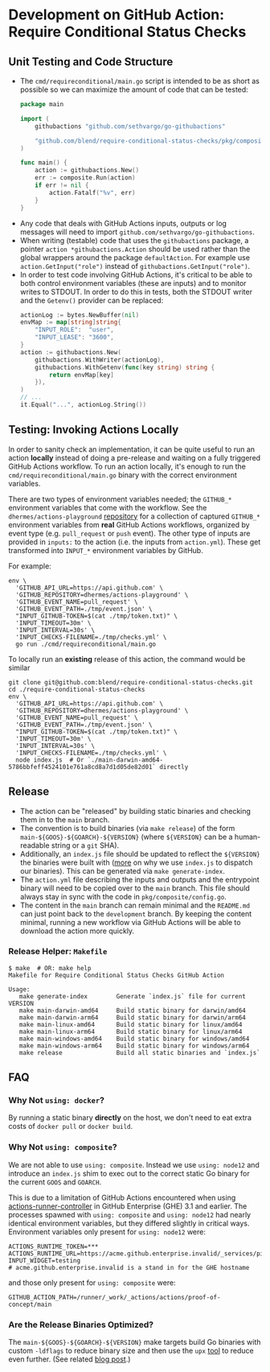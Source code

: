 # Development on GitHub Action: Require Conditional Status Checks

## Unit Testing and Code Structure

-   The `cmd/requireconditional/main.go` script is intended to be as short as
    possible so we can maximize the amount of code that can be tested:
    ```go
    package main

    import (
    	githubactions "github.com/sethvargo/go-githubactions"

    	"github.com/blend/require-conditional-status-checks/pkg/composite"
    )

    func main() {
    	action := githubactions.New()
    	err := composite.Run(action)
    	if err != nil {
    		action.Fatalf("%v", err)
    	}
    }
    ```
-   Any code that deals with GitHub Actions inputs, outputs or log
    messages will need to import `github.com/sethvargo/go-githubactions`.
-   When writing (testable) code that uses the `githubactions` package, a
    pointer `action *githubactions.Action` should be used rather than the
    global wrappers around the package `defaultAction`. For example use
    `action.GetInput("role")` instead of `githubactions.GetInput("role")`.
-   In order to test code involving GitHub Actions, it's critical to be able
    to both control environment variables (these are inputs) and to monitor
    writes to STDOUT. In order to do this in tests, both the STDOUT writer and
    the `Getenv()` provider can be replaced:
    ```go
    actionLog := bytes.NewBuffer(nil)
    envMap := map[string]string{
    	"INPUT_ROLE":  "user",
    	"INPUT_LEASE": "3600",
    }
    action := githubactions.New(
    	githubactions.WithWriter(actionLog),
    	githubactions.WithGetenv(func(key string) string {
    		return envMap[key]
    	}),
    )
    // ...
    it.Equal("...", actionLog.String())
    ```

## Testing: Invoking Actions Locally

In order to sanity check an implementation, it can be quite useful to run
an action **locally** instead of doing a pre-release and waiting on a fully
triggered GitHub Actions workflow. To run an action locally, it's enough to
run the `cmd/requireconditional/main.go` binary with the correct environment
variables.

There are two types of environment variables needed; the `GITHUB_*` environment
variables that come with the workflow. See the `dhermes/actions-playground`
[repository][1] for a collection of captured `GITHUB_*` environment variables
from **real** GitHub Actions workflows, organized by event type (e.g.
`pull_request` or `push` event). The other type of inputs are provided in
`inputs:` to the action (i.e. the inputs from `action.yml`). These get
transformed into `INPUT_*` environment variables by GitHub.

For example:

```
env \
  'GITHUB_API_URL=https://api.github.com' \
  'GITHUB_REPOSITORY=dhermes/actions-playground' \
  'GITHUB_EVENT_NAME=pull_request' \
  'GITHUB_EVENT_PATH=./tmp/event.json' \
  "INPUT_GITHUB-TOKEN=$(cat ./tmp/token.txt)" \
  'INPUT_TIMEOUT=30m' \
  'INPUT_INTERVAL=30s' \
  'INPUT_CHECKS-FILENAME=./tmp/checks.yml' \
  go run ./cmd/requireconditional/main.go
```

To locally run an **existing** release of this action, the command would be
similar

```
git clone git@github.com:blend/require-conditional-status-checks.git
cd ./require-conditional-status-checks
env \
  'GITHUB_API_URL=https://api.github.com' \
  'GITHUB_REPOSITORY=dhermes/actions-playground' \
  'GITHUB_EVENT_NAME=pull_request' \
  'GITHUB_EVENT_PATH=./tmp/event.json' \
  "INPUT_GITHUB-TOKEN=$(cat ./tmp/token.txt)" \
  'INPUT_TIMEOUT=30m' \
  'INPUT_INTERVAL=30s' \
  'INPUT_CHECKS-FILENAME=./tmp/checks.yml' \
  node index.js  # Or `./main-darwin-amd64-5786bbfeff4524101e761a8cd8a7d1d05de82d01` directly
```

## Release

-   The action can be "released" by building static binaries and checking them
    in to the `main` branch.
-   The convention is to build binaries (via `make release`) of the form
    `main-${GOOS}-${GOARCH}-${VERSION}` (where `${VERSION}` can be a
    human-readable string or a `git` SHA).
-   Additionally, an `index.js` file should be updated to reflect the
    `${VERSION}` the binaries were built with ([more][2] on why we use
    `index.js` to dispatch our binaries). This can be generated via
    `make generate-index`.
-   The `action.yml` file describing the inputs and outputs and the entrypoint
    binary will need to be copied over to the `main` branch. This file should
    always stay in sync with the code in `pkg/composite/config.go`.
-   The content in the `main` branch can remain minimal and the `README.md` can
    just point back to the `development` branch. By keeping the content
    minimal, running a new workflow via GitHub Actions will be able to download
    the action more quickly.

### Release Helper: `Makefile`

```
$ make  # OR: make help
Makefile for Require Conditional Status Checks GitHub Action

Usage:
   make generate-index        Generate `index.js` file for current VERSION
   make main-darwin-amd64     Build static binary for darwin/amd64
   make main-darwin-arm64     Build static binary for darwin/arm64
   make main-linux-amd64      Build static binary for linux/amd64
   make main-linux-arm64      Build static binary for linux/arm64
   make main-windows-amd64    Build static binary for windows/amd64
   make main-windows-arm64    Build static binary for windows/arm64
   make release               Build all static binaries and `index.js`

```

## FAQ

### Why Not `using: docker`?

By running a static binary **directly** on the host, we don't need to eat
extra costs of `docker pull` or `docker build`.

### Why Not `using: composite`?

We are not able to use `using: composite`. Instead we use `using: node12` and
introduce an `index.js` shim to exec out to the correct static Go binary for
the current `GOOS` and `GOARCH`.

This is due to a limitation of GitHub Actions encountered when using
[actions-runner-controller][5] in GitHub Enterprise (GHE) 3.1 and earlier. The
processes spawned with `using: composite` and `using: node12` had nearly
identical environment variables, but they differed slightly in critical ways.
Environment variables only present for `using: node12` were:

```
ACTIONS_RUNTIME_TOKEN=***
ACTIONS_RUNTIME_URL=https://acme.github.enterprise.invalid/_services/pipelines/...
INPUT_WIDGET=testing
# acme.github.enterprise.invalid is a stand in for the GHE hostname
```

and those only present for `using: composite` were:

```
GITHUB_ACTION_PATH=/runner/_work/_actions/actions/proof-of-concept/main
```

### Are the Release Binaries Optimized?

The `main-${GOOS}-${GOARCH}-${VERSION}` make targets build Go binaries with
custom `-ldflags` to reduce binary size and then use the `upx` [tool][3] to
reduce even further. (See related [blog post][4].)

[1]: https://github.com/dhermes/actions-playground/tree/2021.11.18
[2]: #faq
[3]: https://upx.github.io/
[4]: https://blog.filippo.io/shrink-your-go-binaries-with-this-one-weird-trick/
[5]: https://github.com/actions-runner-controller/actions-runner-controller

